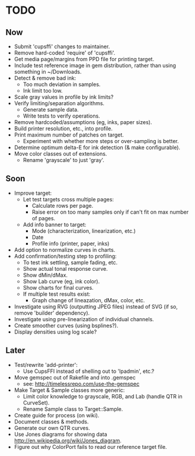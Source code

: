 # TODO


## Now

- Submit 'cupsffi' changes to maintainer.
- Remove hard-coded 'require' of 'cupsffi'.
- Get media page/margins from PPD file for printing target.
- Include test reference image in gem distribution, rather than using something in ~/Downloads.
- Detect & remove bad ink:
  - Too much deviation in samples.
  - Ink limit too low.
- Scale gray values in profile by ink limits?
- Verify limiting/separation algorithms.
  - Generate sample data.
  - Write tests to verify operations.
- Remove hardcoded/assumptions (eg, inks, paper sizes).
- Build printer resolution, etc., into profile.
- Print maximum number of patches on target.
  - Experiment with whether more steps or over-sampling is better.
- Determine optimum delta-E for ink detection (& make configurable).
- Move color classes out of extensions.
  - Rename 'grayscale' to just 'gray'.

## Soon

- Improve target:
  - Let test targets cross multiple pages:
    - Calculate rows per page.
    - Raise error on too many samples only if can't fit on max number of pages.
  - Add info banner to target:
    - Mode (characterization, linearization, etc.)
    - Date
    - Profile info (printer, paper, inks)
- Add option to normalize curves in charts.
- Add confirmation/testing step to profiling:
  - To test ink settling, sample fading, etc.
  - Show actual tonal response curve.
  - Show dMin/dMax.
  - Show Lab curve (eg, ink color).
  - Show charts for final curves.
  - If multiple test results exist:
    - Graph change of lineazation, dMax, color, etc.
- Investigate using RVG (outputting JPEG files) instead of SVG (if so, remove 'builder' dependency).
- Investigate using pre-linearization of individual channels.
- Create smoother curves (using bsplines?).
- Display densities using log scale?


## Later

- Test/rewrite 'add-printer':
  - Use CupsFFI instead of shelling out to 'lpadmin', etc.?
- Move gemspec out of Rakefile and into .gemspec
  - see: http://timelessrepo.com/use-the-gemspec
- Make Target & Sample classes more generic:
  - Limit color knowledge to grayscale, RGB, and Lab (handle QTR in CurveSet).
  - Rename Sample class to Target::Sample.
- Create guide for process (on wiki).
- Document classes & methods.
- Generate our own QTR curves.
- Use Jones diagrams for showing data <http://en.wikipedia.org/wiki/Jones_diagram>.
- Figure out why ColorPort fails to read our reference target file.
